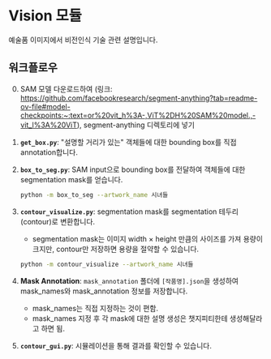 # Vision 모듈

예술품 이미지에서 비전인식 기술 관련 설명입니다.

## 워크플로우
0. SAM 모델 다운로드하여 (링크: https://github.com/facebookresearch/segment-anything?tab=readme-ov-file#model-checkpoints:~:text=or%20vit_h%3A-,ViT%2DH%20SAM%20model.,-vit_l%3A%20ViT), segment-anything 디렉토리에 넣기

1. **`get_box.py`**: "설명할 거리가 있는" 객체들에 대한 bounding box를 직접 annotation합니다.

2. **`box_to_seg.py`**: SAM input으로 bounding box를 전달하여 객체들에 대한 segmentation mask를 얻습니다.
   ```bash
   python -m box_to_seg --artwork_name 시녀들
   ```

3. **`contour_visualize.py`**: segmentation mask를 segmentation 테두리(contour)로 변환합니다. 
   - segmentation mask는 이미지 width × height 만큼의 사이즈를 가져 용량이 크지만, contour만 저장하면 용량을 절약할 수 있습니다.

   ```bash
   python -m contour_visualize --artwork_name 시녀들
   ```

4. **Mask Annotation**: `mask_annotation` 폴더에 `[작품명].json`을 생성하여 mask_names와 mask_annotation 정보를 저장합니다.
   - mask_names는 직접 지정하는 것이 편함.
   - mask_names 지정 후 각 mask에 대한 설명 생성은 챗지피티한테 생성해달라고 하면 됨.

5. **`contour_gui.py`**: 시뮬레이션을 통해 결과를 확인할 수 있습니다. 
